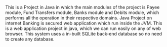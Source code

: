 This is a Project in Java in which the main modules of the project is Payee module, Fund Transfers module, Banks module and Debits module, which performs all the operation in their respective domains. Java Project on internet Banking is secured web application which run inside the JVM. This is a web application project in java, which we can run easily on any of web browser. This system uses a in-built SQLite back-end database so no need to create any database.
